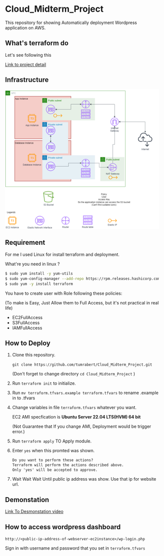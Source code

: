 # Cloud_Midterm_Project

This repository for showing Automatically deployment Wordpress application on AWS.

## What's terraform do

Let's see following this

[Link to project detail](information/Project_detail.pdf)

## Infrastructure

![infrastructure](information/Overall_infrastructure.png)

## Requirement

For me
I used Linux for install terraform and deployment.

What're you need in linux ?

```bash
$ sudo yum install -y yum-utils
$ sudo yum-config-manager --add-repo https://rpm.releases.hashicorp.com/AmazonLinux/hashicorp.repo
$ sudo yum -y install terraform
```

You have to create user with Role following these policies:

(To make is Easy, Just Allow them to Full Access, but it's not practical in real life)

- EC2FullAccess
- S3FullAccess
- IAMFullAccess

## How to Deploy

1.  Clone this repository.

    `git clone https://github.com/tumrabert/Cloud_Midterm_Project.git`

    (Don't forget to change directory `cd Cloud_Midterm_Project` )

2.  Run `terraform init` to initialize.
3.  Run `mv terraform.tfvars.example terraform.tfvars` to rename .example in to .tfvars
4.  Change variables in file `terraform.tfvars` whatever you want.

    EC2 AMI specfication is **Ubuntu Server 22.04 LTS(HVM) 64 bit**

    (Not Guarantee that If you change AMI, Deployment would be trigger error.)

5.  Run `terraform apply` TO Apply module.
6.  Enter `yes` when this promted was shown.

        Do you want to perform these actions?
        Terraform will perform the actions described above.
        Only 'yes' will be accepted to approve.

7.  Wait Wait Wait
    Until public ip address was show.
    Use that ip for website url.

## Demonstation

[Link To Desmonstation video](https://jam.dev/c/7f911451-1906-460a-92a1-ee8133595973)

## How to access wordpress dashboard

`http://<public-ip-address-of-webserver-ec2instance>/wp-login.php`

Sign in with username and password that you set in `terraform.tfvars`
